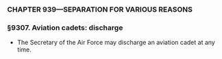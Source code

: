 ### **CHAPTER 939—SEPARATION FOR VARIOUS REASONS**

### §9307. Aviation cadets: discharge
* The Secretary of the Air Force may discharge an aviation cadet at any time.